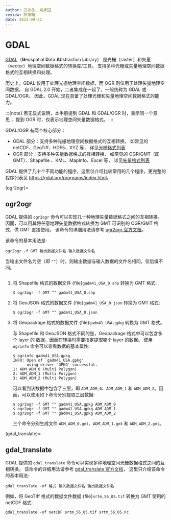 ```yaml
---
author: 田冬冬, 姚家园
review: 陈箫翰
date: 2023-09-21
---
```


# GDAL

[GDAL](https://gdal.org/)（**G**eospatial **D**ata **A**bstraction **L**ibrary）
是光栅（raster）和矢量（vector）地理空间数据格式的转换库/工具，
支持多种光栅或矢量地理空间数据格式的互相转换和处理。

历史上，GDAL 仅用于处理光栅地理空间数据，而 OGR 则仅用于处理矢量地理空间数据。
自 GDAL 2.0 开始，二者集成在一起了，一般统称为 GDAL 或 GDAL/OGR。
因此，GDAL 现在具备了处理光栅和矢量地理空间数据格式的能力。

:::{note}
若无显式说明，本手册提到 GDAL 和 GDAL/OGR 时，表示同一个意思；
提到 OGR 时，仅表示地理空间矢量数据格式。
:::

GDAL/OGR 有两个核心部分：

- GDAL 部分：支持多种光栅地理空间数据格式的互相转换，
  如常见的 netCDF、GeoTiff、HDF5、XYZ 等，
  详见[光栅格式列表](https://gdal.org/drivers/raster/index.html)
- OGR 部分：支持多种矢量数据格式的互相转换，
  如常见的 OGR/GMT（即 GMT）、Shapefile 、KML、MapInfo、Excel 等，
  详见[矢量格式列表](https://gdal.org/drivers/vector/index.html)

GDAL 提供了几十个不同功能的程序，这里仅介绍比较常用的几个程序。更完整的程序列表见
<https://gdal.org/programs/index.html>。

(ogr2ogr)=

## ogr2ogr

GDAL 提供的 `ogr2ogr` 命令可以实现几十种地理矢量数据格式之间的互相转换。
因而，可以用其将任意地理矢量数据格式转换为 GMT 可识别的 OGR/GMT 格式，供 GMT 直接使用。
该命令的详细用法请参考 [ogr2ogr 官方文档](https://gdal.org/programs/ogr2ogr.html)。

该命令的基本用法是:

```
ogr2ogr -f GMT 输出数据文件名 输入数据文件名
```

当输出文件名为空（即 `""`）时，则输出数据与输入数据的文件名相同，仅后缀不同。

```{rubric} 示例
```

1. 将 Shapefile 格式的数据文件 {file}`gadm41_USA_0.shp` 转换为 GMT 格式:

   ```
   $ ogr2ogr -f GMT "" gadm41_USA_0.shp
   ```

2. 将 GeoJSON 格式的数据文件 {file}`gadm41_USA_0.json` 转换为 GMT 格式:

   ```
   $ ogr2ogr -f GMT "" gadm41_USA_0.json
   ```

3. 将 Geopackage 格式的数据文件 {file}`gadm41_USA.gpkg` 转换为 GMT 格式。

   与 Shapefile 和 GeoJSON 格式不同的是，Geopackage 格式中可以包含多个 layer 的
   数据，因而在转换时需要指定提取哪个 layer 的数据。
   使用 `ogrinfo` 命令可以查看数据的基本属性:

   ```
   $ ogrinfo gadm41_USA.gpkg
   INFO: Open of `gadm41_USA.gpkg'
         using driver `GPKG' successful.
   1: ADM_ADM_0 (Multi Polygon)
   2: ADM_ADM_1 (Multi Polygon)
   3: ADM_ADM_2 (Multi Polygon)
   ```

   可以看到该数据中包含了三层，即 `ADM_ADM_0`、`ADM_ADM_1` 和
   `ADM_ADM_2`。因而，可以使用如下命令分别提取三层数据:

   ```
   $ ogr2ogr -f GMT "" gadm41_USA.gpkg ADM_ADM_0
   $ ogr2ogr -f GMT "" gadm41_USA.gpkg ADM_ADM_1
   $ ogr2ogr -f GMT "" gadm41_USA.gpkg ADM_ADM_2
   ```

   三个命令分别生成文件 `ADM_ADM_0.gmt`、`ADM_ADM_1.gmt` 和 `ADM_ADM_2.gmt`。

(gdal_translate)=

## gdal_translate

GDAL 提供的 `gdal_translate` 命令可以实现多种地理空间光栅数据格式之间的互相转换。
该命令的详细用法请参考 [gdal_translate 官方文档](https://gdal.org/programs/gdal_translate.html)，
这里只介绍该命令的基本用法:

```
gdal_translate -of 格式 输入数据文件名 输出数据文件名
```

例如，将 GeoTiff 格式的数据文件数据 {file}`srtm_56_05.tif` 转换为 GMT 使用的 netCDF 格式:

```
gdal_translate -of netCDF srtm_56_05.tif srtm_56_05.nc
```
